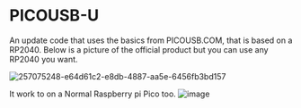 # PICOUSB-U
An update code that uses the basics from PICOUSB.COM, that is based on a RP2040. Below is a picture of the official product but you can use any RP2040 you want.

![257075248-e64d61c2-e8db-4887-aa5e-6456fb3bd157](https://github.com/user-attachments/assets/8aa065ed-80df-422d-9b99-8a59f846de1c)

It work to on a Normal Raspberry pi Pico too.
![image](https://github.com/user-attachments/assets/5df88cc7-a1a0-4d4e-beaf-cdb52fac602e)
